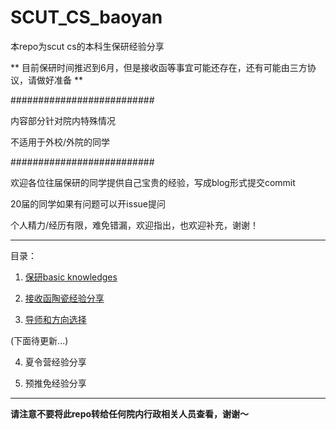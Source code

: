 # SCUT_CS_baoyan

本repo为scut cs的本科生保研经验分享

** 目前保研时间推迟到6月，但是接收函等事宜可能还存在，还有可能由三方协议，请做好准备 **

##########################

内容部分针对院内特殊情况

不适用于外校/外院的同学

##########################

欢迎各位往届保研的同学提供自己宝贵的经验，写成blog形式提交commit

20届的同学如果有问题可以开issue提问

个人精力/经历有限，难免错漏，欢迎指出，也欢迎补充，谢谢！

----------------------------

目录：

 1. [保研basic knowledges](https://github.com/fjchange/SCUT_CS_baoyan/blob/master/1.%20%E4%BF%9D%E7%A0%94basic%20knowledge.md)
 
 
 2. [接收函陶瓷经验分享](https://github.com/fjchange/SCUT_CS_baoyan/blob/master/2.%20%E6%8E%A5%E6%94%B6%E5%87%BD%E9%99%B6%E7%93%B7%E7%BB%8F%E9%AA%8C%E5%88%86%E4%BA%AB.md)
 
  3. [导师和方向选择](https://github.com/fjchange/SCUT_CS_baoyan/blob/master/3.%20%E5%AF%BC%E5%B8%88%E5%92%8C%E6%96%B9%E5%90%91%E9%80%89%E6%8B%A9.md)

  (下面待更新...)

 
 4. 夏令营经验分享
 
 5. 预推免经验分享
 
 
---------------------------

**请注意不要将此repo转给任何院内行政相关人员查看，谢谢～**

